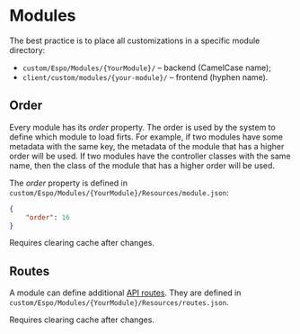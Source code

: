 # Modules

The best practice is to place all customizations in a specific module directory:

* `custom/Espo/Modules/{YourModule}/` – backend (CamelCase name);
* `client/custom/modules/{your-module}/` – frontend (hyphen name).

## Order

Every module has its *order* property. The order is used by the system to define which module to load firts. For example, if two modules have some metadata with the same key, the metadata of the module that has a higher order will be used. If two modules have the controller classes with the same name, then the class of the module that has a higher order will be used.

The *order* property is defined in `custom/Espo/Modules/{YourModule}/Resources/module.json`:

```json
{
    "order": 16
}
```

Requires clearing cache after changes.

## Routes

A module can define additional [API routes](api-action.md#routing). They are defined in `custom/Espo/Modules/{YourModule}/Resources/routes.json`.

Requires clearing cache after changes.
